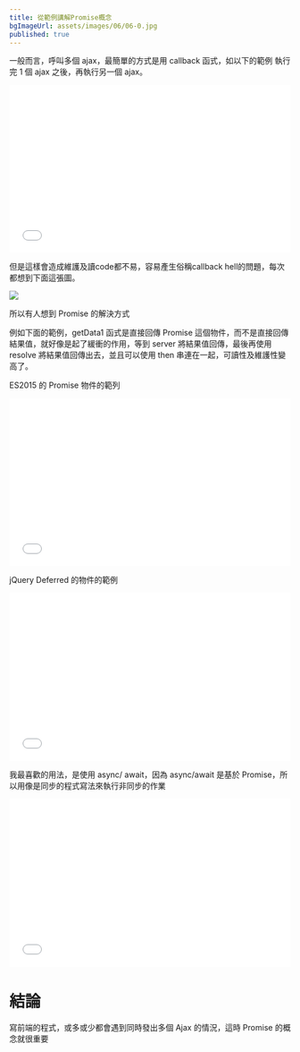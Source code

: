 ```yaml
---
title: 從範例講解Promise概念
bgImageUrl: assets/images/06/06-0.jpg
published: true
---
```


一般而言，呼叫多個 ajax，最簡單的方式是用 callback 函式，如以下的範例
執行完 1 個 ajax 之後，再執行另一個 ajax。

<iframe width="100%" height="300" src="//jsfiddle.net/thomascsd/ut3cv27k/embedded/js,html,result/" allowfullscreen="allowfullscreen" allowpaymentrequest frameborder="0"></iframe>
 
但是這樣會造成維護及讀code都不易，容易產生俗稱callback hell的問題，每次都想到下面這張圖。

<img class="img-responsive" loading="lazy" src="assets/images/06/06-1.png">

所以有人想到 Promise 的解決方式

例如下面的範例，getData1 函式是直接回傳 Promise 這個物件，而不是直接回傳結果值，就好像是起了緩衝的作用，等到 server 將結果值回傳，最後再使用 resolve 將結果值回傳出去，並且可以使用 then 串連在一起，可讀性及維護性變高了。

ES2015 的 Promise 物件的範列

<iframe width="100%" height="300" src="//jsfiddle.net/thomascsd/hu98b63j/4/embedded/js,html,result/" allowfullscreen="allowfullscreen" allowpaymentrequest frameborder="0"></iframe>

jQuery Deferred 的物件的範例

<iframe width="100%" height="300" src="//jsfiddle.net/thomascsd/e2gp57h6/6/embedded/js,html,result/" allowfullscreen="allowfullscreen" allowpaymentrequest frameborder="0"></iframe>

我最喜歡的用法，是使用 async/ await，因為 async/await 是基於 Promise，所以用像是同步的程式寫法來執行非同步的作業

<iframe width="100%" height="300" src="//jsfiddle.net/thomascsd/xftmdsb9/3/embedded/js,html,result/" allowfullscreen="allowfullscreen" allowpaymentrequest frameborder="0"></iframe>

# 結論

寫前端的程式，或多或少都會遇到同時發出多個 Ajax 的情況，這時 Promise 的概念就很重要

